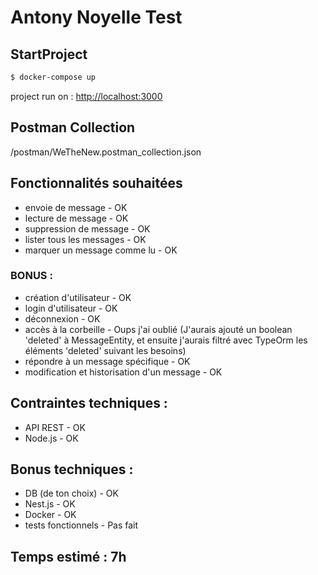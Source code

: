 # Antony Noyelle Test

## StartProject
```sh
$ docker-compose up
```

project run on :
[http://localhost:3000](http://localhost:3000)

## Postman Collection
/postman/WeTheNew.postman_collection.json


## Fonctionnalités souhaitées
- envoie de message - OK
- lecture de message - OK
- suppression de message - OK
- lister tous les messages - OK
- marquer un message comme lu - OK

### BONUS :
- création d'utilisateur - OK
- login d'utilisateur - OK
- déconnexion - OK
- accès à la corbeille - Oups j'ai oublié (J'aurais ajouté un boolean 'deleted' à MessageEntity, et ensuite j'aurais filtré avec TypeOrm les éléments 'deleted' suivant les besoins)
- répondre à un message spécifique  - OK
- modification et historisation d'un message  - OK

## Contraintes techniques :
- API REST  - OK
- Node.js  - OK

## Bonus techniques :
- DB (de ton choix)  - OK
- Nest.js  - OK
- Docker  - OK
- tests fonctionnels  - Pas fait


## Temps estimé : 7h